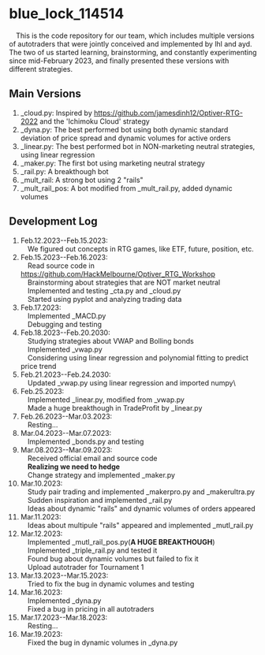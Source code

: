 # blue_lock_114514

&ensp;&ensp;This is the code repository for our team, which includes multiple versions of autotraders that were jointly conceived and implemented by lhl and ayd. The two of us started learning, brainstorming, and constantly experimenting since mid-February 2023, and finally presented these versions with different strategies.

## Main Versions
1. _cloud.py: Inspired by https://github.com/jamesdinh12/Optiver-RTG-2022 and the 'Ichimoku Cloud' strategy
2. _dyna.py: The best performed bot using both dynamic standard deviation of price spread and dynamic volumes for active orders
3. _linear.py: The best performed bot in NON-marketing neutral strategies, using linear regression
4. _maker.py: The first bot using marketing neutral strategy
5. _rail.py: A breakthough bot
6. _mult_rail: A strong bot using 2 "rails"
7. _mult_rail_pos: A bot modified from _mult_rail.py, added dynamic volumes

## Development Log
1. Feb.12.2023--Feb.15.2023:\
&ensp;&ensp;We figured out concepts in RTG games, like ETF, future, position, etc.
2. Feb.15.2023--Feb.16.2023:\
&ensp;&ensp;Read source code in https://github.com/HackMelbourne/Optiver_RTG_Workshop \
&ensp;&ensp;Brainstorming about strategies that are NOT market neutral\
&ensp;&ensp;Implemented and testing _cta.py and _cloud.py\
&ensp;&ensp;Started using pyplot and analyzing trading data
3. Feb.17.2023:\
&ensp;&ensp;Implemented _MACD.py\
&ensp;&ensp;Debugging and testing
4. Feb.18.2023--Feb.20.2030:\
&ensp;&ensp;Studying strategies about VWAP and Bolling bonds\
&ensp;&ensp;Implemented _vwap.py\
&ensp;&ensp;Considering using linear regression and polynomial fitting to predict price trend
5. Feb.21.2023--Feb.24.2030:\
&ensp;&ensp;Updated _vwap.py using linear regression and imported numpy\
6. Feb.25.2023:\
&ensp;&ensp;Implemented _linear.py, modified from _vwap.py\
&ensp;&ensp;Made a huge breakthough in TradeProfit by _linear.py
7. Feb.26.2023--Mar.03.2023:\
&ensp;&ensp;Resting...
8. Mar.04.2023--Mar.07.2023:\
&ensp;&ensp;Implemented _bonds.py and testing
9. Mar.08.2023--Mar.09.2023:\
&ensp;&ensp;Received official email and source code\
&ensp;&ensp;**Realizing we need to hedge**\
&ensp;&ensp;Change strategy and implemented _maker.py
10. Mar.10.2023:\
&ensp;&ensp;Study pair trading and implemented _makerpro.py and _makerultra.py\
&ensp;&ensp;Sudden inspiration and implemented _rail.py\
&ensp;&ensp;Ideas about dynamic "rails" and dynamic volumes of orders appeared
11. Mar.11.2023:\
&ensp;&ensp;Ideas about multipule "rails" appeared and implemented _mutl_rail.py
12. Mar.12.2023:\
&ensp;&ensp;Implemented _mutl_rail_pos.py(**A HUGE BREAKTHOUGH**)\
&ensp;&ensp;Implemented _triple_rail.py and tested it\
&ensp;&ensp;Found bug about dynamic volumes but failed to fix it\
&ensp;&ensp;Upload autotrader for Tournament 1
13. Mar.13.2023--Mar.15.2023:\
&ensp;&ensp;Tried to fix the bug in dynamic volumes and testing
14. Mar.16.2023:\
&ensp;&ensp;Implemented _dyna.py\
&ensp;&ensp;Fixed a bug in pricing in all autotraders
15. Mar.17.2023--Mar.18.2023:\
&ensp;&ensp;Resting...
16. Mar.19.2023:\
&ensp;&ensp;Fixed the bug in dynamic volumes in _dyna.py
